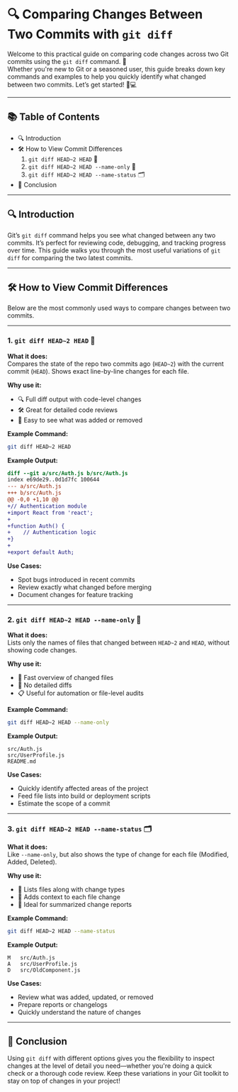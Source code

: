 # 🔍 Comparing Changes Between Two Commits with `git diff`

Welcome to this practical guide on comparing code changes across two Git commits using the `git diff` command. 🚀  
Whether you're new to Git or a seasoned user, this guide breaks down key commands and examples to help you quickly identify what changed between two commits. Let’s get started! 🧠💻

---

## 📚 Table of Contents
- 🔍 Introduction
- 🛠️ How to View Commit Differences
  1. `git diff HEAD~2 HEAD` 📄
  2. `git diff HEAD~2 HEAD --name-only` 👤
  3. `git diff HEAD~2 HEAD --name-status` 🗂️
- 📝 Conclusion

---

## 🔍 Introduction

Git’s `git diff` command helps you see what changed between any two commits. It’s perfect for reviewing code, debugging, and tracking progress over time. This guide walks you through the most useful variations of `git diff` for comparing the two latest commits.

---

## 🛠️ How to View Commit Differences

Below are the most commonly used ways to compare changes between two commits.

---

### 1. `git diff HEAD~2 HEAD` 📄

**What it does:**  
Compares the state of the repo two commits ago (`HEAD~2`) with the current commit (`HEAD`). Shows exact line-by-line changes for each file.

**Why use it:**
- 🔍 Full diff output with code-level changes
- 🛠️ Great for detailed code reviews
- 📜 Easy to see what was added or removed

**Example Command:**
```bash
git diff HEAD~2 HEAD
```

**Example Output:**
```diff
diff --git a/src/Auth.js b/src/Auth.js
index e69de29..0d1d7fc 100644
--- a/src/Auth.js
+++ b/src/Auth.js
@@ -0,0 +1,10 @@
+// Authentication module
+import React from 'react';
+
+function Auth() {
+    // Authentication logic
+}
+
+export default Auth;
```

**Use Cases:**
- Spot bugs introduced in recent commits
- Review exactly what changed before merging
- Document changes for feature tracking

---

### 2. `git diff HEAD~2 HEAD --name-only` 👤

**What it does:**  
Lists only the names of files that changed between `HEAD~2` and `HEAD`, without showing code changes.

**Why use it:**
- 📁 Fast overview of changed files
- 🚫 No detailed diffs
- 📋 Useful for automation or file-level audits

**Example Command:**
```bash
git diff HEAD~2 HEAD --name-only
```

**Example Output:**
```
src/Auth.js
src/UserProfile.js
README.md
```

**Use Cases:**
- Quickly identify affected areas of the project
- Feed file lists into build or deployment scripts
- Estimate the scope of a commit

---

### 3. `git diff HEAD~2 HEAD --name-status` 🗂️

**What it does:**  
Like `--name-only`, but also shows the type of change for each file (Modified, Added, Deleted).

**Why use it:**
- 📁 Lists files along with change types
- 📌 Adds context to each file change
- 📝 Ideal for summarized change reports

**Example Command:**
```bash
git diff HEAD~2 HEAD --name-status
```

**Example Output:**
```
M	src/Auth.js
A	src/UserProfile.js
D	src/OldComponent.js
```

**Use Cases:**
- Review what was added, updated, or removed
- Prepare reports or changelogs
- Quickly understand the nature of changes

---

## 📝 Conclusion

Using `git diff` with different options gives you the flexibility to inspect changes at the level of detail you need—whether you're doing a quick check or a thorough code review. Keep these variations in your Git toolkit to stay on top of changes in your project!
